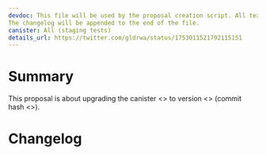 ```yaml
---
devdoc: This file will be used by the proposal creation script. All text and markdown formatting below the yaml header can be changed, but it has to include both <<COMMITHASH>> and <<VERSIONTAG>> placeholders (as many times as needed).
The changelog will be appended to the end of the file.
canister: All (staging tests)
details_url: https://twitter.com/gldrwa/status/1753011521792115151
---
```

# Summary
This proposal is about upgrading the canister <<CANISTER>> to version <<VERSIONTAG>> (commit hash <<COMMITHASH>>).

# Changelog
